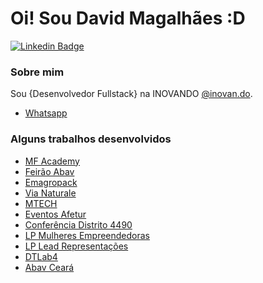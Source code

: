 # Oi! Sou David Magalhães :D


[![Linkedin Badge](https://img.shields.io/badge/-LinkedIn-blue?style=flat-square&logo=Linkedin&logoColor=white&link=https://www.linkedin.com/in/david-n-magalhaes//)](https://www.linkedin.com/in/david-n-magalhaes)

### Sobre mim
Sou {Desenvolvedor Fullstack} na INOVANDO [@inovan.do](https://www.inovan.do/).
- [Whatsapp](https://api.whatsapp.com/send?phone=5585981194215&text=Ol%C3%A1%20David!%20Estou%20no%20seu%20Github%20e%20quero%20tirar%20d%C3%BAvidas.)

### Alguns trabalhos desenvolvidos

- [MF Academy](https://mfacademybrasil.com/)
- [Feirão Abav](https://feiraoabav.com.br/)
- [Emagropack](http://emagropack.com.br)
- [Via Naturale](https://vianaturale.com.br)
- [MTECH](https://mtechsp.com.br)
- [Eventos Afetur](https://agenciaafetur.com.br/eventos)
- [Conferência Distrito 4490](https://conferenciadistrito4490.com.br/)
- [LP Mulheres Empreendedoras](https://marcelafabricio.com.br/mulheres-empreendedoras)
- [LP Lead Representações](https://leadrepresentacoes.com.br/)
- [DTLab4](https://dtlab4.dtlab.com.br/)
- [Abav Ceará](https://abavceara.com.br/)
         
